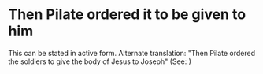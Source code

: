 
# Then Pilate ordered it to be given to him
This can be stated in active form. Alternate translation: "Then Pilate ordered the soldiers to give the body of Jesus to Joseph" (See: )